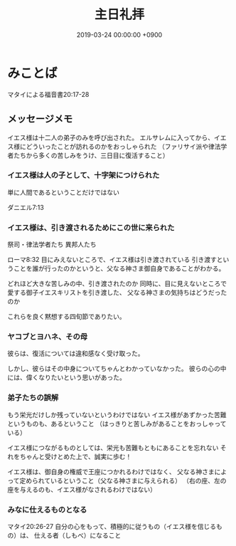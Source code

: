 ﻿---
layout: post
title:  主日礼拝
date:   2019-03-24 00:00:00 +0900
categories: jekyll update
tags:
- jekyll
---

# みことば
マタイによる福音書20:17-28

## メッセージメモ
イエス様は十二人の弟子のみを呼び出された。
エルサレムに入ってから、イエス様にどういったことが訪れるのかをおっしゃられた
（ファリサイ派や律法学者たちから多くの苦しみをうけ、三日目に復活すること）

### イエス様は人の子として、十字架につけられた
単に人間であるということだけではない

ダニエル7:13

### イエス様は、引き渡されるためにこの世に来られた
祭司・律法学者たち
異邦人たち

ローマ8:32
目にみえないところで、イエス様は引き渡されている
引き渡すということを誰が行ったのかというと、父なる神さま御自身であることがわかる。

どれほど大きな苦しみの中、引き渡されたのか
同時に、目に見えないところで愛する御子イエスキリストを引き渡した、
父なる神さまの気持ちはどうだったのか

これらを良く黙想する四旬節でありたい。

### ヤコブとヨハネ、その母
彼らは、復活については違和感なく受け取った。

しかし、彼らはその中身についてちゃんとわかっていなかった。
彼らの心の中には、偉くなりたいという思いがあった。

### 弟子たちの誤解
もう栄光だけしか残っていないというわけではない
イエス様があずかった苦難というものも、あるということ
（はっきりと苦しみがあることをおっしゃっている）

イエス様につながるものとしては、栄光も苦難もともにあることを忘れない
それをちゃんと受けとめた上で、誠実に歩む！

イエス様は、御自身の権威で王座につかれるわけではなく、
父なる神さまによって定められているということ（父なる神さまに与えられる）
（右の座、左の座を与えるのも、イエス様がなされるわけではない）

### みなに仕えるものとなる
マタイ20:26-27
自分の心をもって、積極的に従うもの（イエス様を信じるもの）は、
仕える者（しもべ）になること

